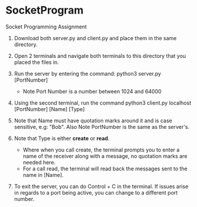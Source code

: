 # SocketProgram
Socket Programming Assignment

1. Download both server.py and client.py and place them in the same directory.

2. Open 2 terminals and navigate both terminals to this directory that you placed the files in.

3. Run the server by entering the command: python3 server.py [PortNumber]
   - Note Port Number is a number between 1024 and 64000

4. Using the second terminal, run the command python3 client.py localhost [PortNumber] [Name] [Type]

5. Note that Name must have quotation marks around it and is case sensitive, e.g: "Bob". Also Note PortNumber is the same as the server's.

6. Note that Type is either **create** or **read**.
   - Where when you call create, the terminal prompts you to enter a name of the receiver along with a message, no quotation marks are needed here.
   - For a call read, the terminal will read back the messages sent to the name in [Name].

7. To exit the server, you can do Control + C in the terminal. If issues arise in regards to a port being active, you can change to a different port number.
